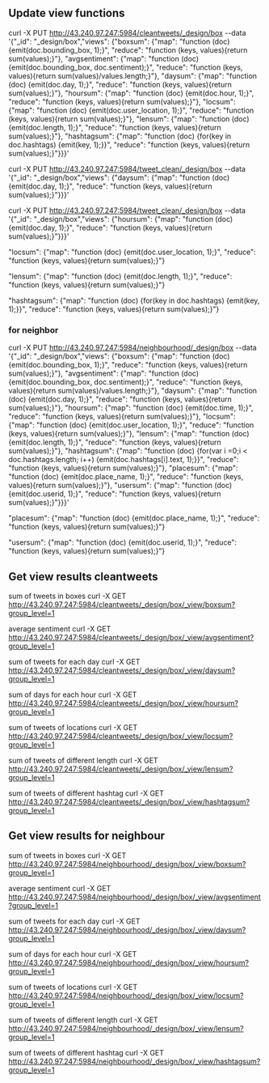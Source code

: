 
## Update view functions
curl -X PUT http://43.240.97.247:5984/cleantweets/_design/box --data '{"_id": "_design/box","views": {"boxsum": {"map": "function (doc) {emit(doc.bounding_box, 1);}", "reduce": "function (keys, values){return sum(values);}"}, "avgsentiment": {"map": "function (doc) {emit(doc.bounding_box, doc.sentiment);}", "reduce": "function (keys, values){return sum(values)/values.length;}"}, "daysum": {"map": "function (doc) {emit(doc.day, 1);}", "reduce": "function (keys, values){return sum(values);}"}, "hoursum": {"map": "function (doc) {emit(doc.hour, 1);}", "reduce": "function (keys, values){return sum(values);}"}, "locsum": {"map": "function (doc) {emit(doc.user_location, 1);}", "reduce": "function (keys, values){return sum(values);}"}, "lensum": {"map": "function (doc) {emit(doc.length, 1);}", "reduce": "function (keys, values){return sum(values);}"}, "hashtagsum": {"map": "function (doc) {for(key in doc.hashtags) {emit(key, 1);}}", "reduce": "function (keys, values){return sum(values);}"}}}'

curl -X PUT http://43.240.97.247:5984/tweet_clean/_design/box --data '{"_id": "_design/box","views": {"daysum": {"map": "function (doc) {emit(doc.day, 1);}", "reduce": "function (keys, values){return sum(values);}"}}}'

curl -X PUT http://43.240.97.247:5984/tweet_clean/_design/box --data '{"_id": "_design/box","views": {"hoursum": {"map": "function (doc) {emit(doc.day, 1);}", "reduce": "function (keys, values){return sum(values);}"}}}'

"locsum": {"map": "function (doc) {emit(doc.user_location, 1);}", "reduce": "function (keys, values){return sum(values);}"}

"lensum": {"map": "function (doc) {emit(doc.length, 1);}", "reduce": "function (keys, values){return sum(values);}"}

"hashtagsum": {"map": "function (doc) {for(key in doc.hashtags) {emit(key, 1);}}", "reduce": "function (keys, values){return sum(values);}"}

### for neighbor
curl -X PUT http://43.240.97.247:5984/neighbourhood/_design/box --data '{"_id": "_design/box","views": {"boxsum": {"map": "function (doc) {emit(doc.bounding_box, 1);}", "reduce": "function (keys, values){return sum(values);}"}, "avgsentiment": {"map": "function (doc) {emit(doc.bounding_box, doc.sentiment);}", "reduce": "function (keys, values){return sum(values)/values.length;}"}, "daysum": {"map": "function (doc) {emit(doc.day, 1);}", "reduce": "function (keys, values){return sum(values);}"}, "hoursum": {"map": "function (doc) {emit(doc.time, 1);}", "reduce": "function (keys, values){return sum(values);}"}, "locsum": {"map": "function (doc) {emit(doc.user_location, 1);}", "reduce": "function (keys, values){return sum(values);}"}, "lensum": {"map": "function (doc) {emit(doc.length, 1);}", "reduce": "function (keys, values){return sum(values);}"}, "hashtagsum": {"map": "function (doc) {for(var i =0;i < doc.hashtags.length; i++) {emit(doc.hashtags[i].text, 1);}}", "reduce": "function (keys, values){return sum(values);}"}, "placesum": {"map": "function (doc) {emit(doc.place_name, 1);}", "reduce": "function (keys, values){return sum(values);}"}, "usersum": {"map": "function (doc) {emit(doc.userid, 1);}", "reduce": "function (keys, values){return sum(values);}"}}}'

"placesum": {"map": "function (doc) {emit(doc.place_name, 1);}", "reduce": "function (keys, values){return sum(values);}"}

"usersum": {"map": "function (doc) {emit(doc.userid, 1);}", "reduce": "function (keys, values){return sum(values);}"}


## Get view results cleantweets

sum of tweets in boxes
curl -X GET http://43.240.97.247:5984/cleantweets/_design/box/_view/boxsum?group_level=1

average sentiment
curl -X GET http://43.240.97.247:5984/cleantweets/_design/box/_view/avgsentiment?group_level=1

sum of tweets for each day
curl -X GET http://43.240.97.247:5984/cleantweets/_design/box/_view/daysum?group_level=1


sum of days for each hour
curl -X GET http://43.240.97.247:5984/cleantweets/_design/box/_view/hoursum?group_level=1


sum of tweets of locations
curl -X GET http://43.240.97.247:5984/cleantweets/_design/box/_view/locsum?group_level=1

sum of tweets of different length
curl -X GET http://43.240.97.247:5984/cleantweets/_design/box/_view/lensum?group_level=1

sum of tweets of different hashtag
curl -X GET http://43.240.97.247:5984/cleantweets/_design/box/_view/hashtagsum?group_level=1



## Get view results for neighbour
sum of tweets in boxes
curl -X GET http://43.240.97.247:5984/neighbourhood/_design/box/_view/boxsum?group_level=1

average sentiment
curl -X GET http://43.240.97.247:5984/neighbourhood/_design/box/_view/avgsentiment?group_level=1

sum of tweets for each day
curl -X GET http://43.240.97.247:5984/neighbourhood/_design/box/_view/daysum?group_level=1


sum of days for each hour
curl -X GET http://43.240.97.247:5984/neighbourhood/_design/box/_view/hoursum?group_level=1


sum of tweets of locations
curl -X GET http://43.240.97.247:5984/neighbourhood/_design/box/_view/locsum?group_level=1

sum of tweets of different length
curl -X GET http://43.240.97.247:5984/neighbourhood/_design/box/_view/lensum?group_level=1

sum of tweets of different hashtag
curl -X GET http://43.240.97.247:5984/neighbourhood/_design/box/_view/hashtagsum?group_level=1